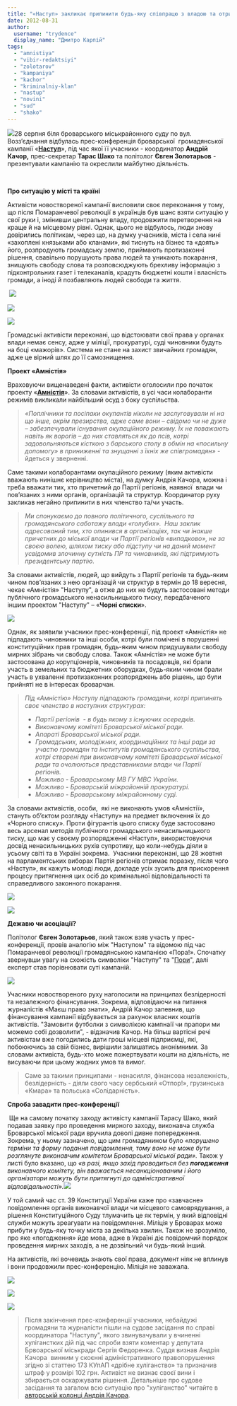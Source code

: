 ```yaml
---
title: "«Наступ» закликає припинити будь-яку співпрацю з владою та отримати громадську «Амністію»"
date: 2012-08-31
author: 
  username: "trydence"
  display_name: "Дмитро Карпій"
tags: 
  - "amnistiya"
  - "vibir-redaktsiyi"
  - "zolotarov"
  - "kampaniya"
  - "kachor"
  - "kriminalniy-klan"
  - "nastup"
  - "novini"
  - "sud"
  - "shako"
---
```


[![](https://mpz.brovary.org/wp-content/uploads/2012/08/Nastup_pres-konferentsiya_6.jpg)](https://mpz.brovary.org/wp-content/uploads/2012/08/Nastup_pres-konferentsiya_6.jpg)28 серпня біля броварського міськрайонного суду по вул. Возз’єднання відбулась прес-конференція броварської  громадянської кампанії «**[Наступ](http://www.nastup.info/)**», під час якої її учасники - координатор **Андрій Качор,** прес-секретар **Тарас Шако** та політолог **Євген Золотарьов** - презентували кампанію та окреслили майбутню діяльність.

 

**Про ситуацію у місті та країні**

Активісти новоствореної кампанії висловили своє переконання у тому, що після Помаранчевої революції в українців був шанс взяти ситуацію у свої руки і, змінивши центральну владу, продовжити перетворення на краще й на місцевому рівні. Однак, цього не відбулось, люди знову довірились політикам, через що, на думку учасників, міста і села нині «захоплені князьками або кланами», які тиснуть на бізнес та «доять» його, розпродують громадську землю, приймають протизаконні рішення, свавільно порушують права людей та уникають покарання, знищують свободу слова та розповсюджують брехливу інформацію з підконтрольних газет і телеканалів, крадуть бюджетні кошти і власність громади, а іноді й позбавляють людей свободи та життя.

 [![](https://mpz.brovary.org/wp-content/uploads/2012/08/Nastup_pres-konferentsiya_1.jpg)](https://mpz.brovary.org/wp-content/uploads/2012/08/Nastup_pres-konferentsiya_1.jpg)

[![](https://mpz.brovary.org/wp-content/uploads/2012/08/Nastup_pres-konferentsiya_2.jpg)](https://mpz.brovary.org/wp-content/uploads/2012/08/Nastup_pres-konferentsiya_2.jpg)

[![](https://mpz.brovary.org/wp-content/uploads/2012/08/Nastup_pres-konferentsiya_3.jpg)](https://mpz.brovary.org/wp-content/uploads/2012/08/Nastup_pres-konferentsiya_3.jpg)

Громадські активісти переконані, що відстоювати свої права у органах влади немає сенсу, адже у міліції, прокуратурі, суді чиновники будуть на боці «мажорів». Система не стане на захист звичайних громадян, адже це вірний шлях до її самознищення.

**Проект «Амністія»**

Враховуючи вищенаведені факти, активісти оголосили про початок проекту «**[Амністія](http://www.nastup.info/?p=92)**». За словами активістів, в усі часи колаборанти режимів викликали найбільший осуд з боку суспільства.

> _«Поплічники та посіпаки окупантів ніколи не заслуговували ні на що інше, окрім презирства, адже саме вони – свідомо чи не дуже – забезпечували існування окупаційного режиму. Їх не поважають навіть як ворогів – до них ставляться як до псів, котрі задовольняються кісткою з барського столу в обмін на «посильну допомогу» в приниженні та знущанні з їхніх же співгромадян»_ - йдеться у зверненні.

Саме такими колаборантами окупаційного режиму (яким активісти вважають нинішнє керівництво міста), на думку Андрія Качора, можна і треба вважати тих, хто причетний до Партії регіонів, наявної  влади чи пов’язаних з ними органів, організацій та структур. Координатор руху закликав негайно припинити в них членство та/чи участь.

> _Ми спонукаємо до повного політичного, суспільного та громадянського саботажу влади «голубих».  Наш заклик адресований тим, хто опинився в організаціях, так чи інакше причетних до міської влади чи Партії регіонів «випадково», не за своєю волею, шляхом тиску або підступу чи на даний момент усвідомив злочинну сутність ПР та чиновників, які підтримують президентську партію._

За словами активістів, людей, що вийдуть з Партії регіонів та будь-яким чином пов’язаних з нею організацій чи структур в термін до 18 вересня, чекає «Амністія» "Наступу", а отже до них не будуть застосовані методи публічного громадського ненасильницького тиску, передбаченого іншим проектом "Наступу" – «**Чорні списки**».

[![](https://mpz.brovary.org/wp-content/uploads/2012/08/Nastup_pres-konferentsiya_5.jpg)](https://mpz.brovary.org/wp-content/uploads/2012/08/Nastup_pres-konferentsiya_5.jpg)

Однак, як заявили учасники прес-конференції, під проект «Амністія» не підпадають чиновники та інші особи, котрі були помічені в порушенні конституційних прав громадян, будь-яким чином придушували свободу мирних зібрань чи свободу слова. Також «Амністія» не може бути застосована до корупціонерів, чиновників та посадовців, які брали участь в земельних та бюджетних оборудках, будь-яким чином брали участь в ухваленні протизаконних розпоряджень або рішень, що були прийняті не в інтересах броварчан.

> _Під «Амністію» Наступу підпадають громадяни, котрі припинять своє членство в наступних структурах:_
> 
> - _Партії регіонів  - в будь якому з існуючих осередків._
> - _Виконавчому комітеті Броварської міської ради._
> - _Апараті Броварської міської ради._
> - _Громадських, молодіжних, координаційних та інші ради за участю громадян та інститутів громадянського суспільства, котрі створені при виконавчому комітеті Броварської міської ради та очолюються представниками влади чи Партії регіонів._ 
> - _Можливо - Броварському МВ ГУ МВС України._
> - _Можливо - Броварській міжрайонній прокуратурі._
> - _Можливо - Броварському міжрайонному суді._

За словами активістів, особи,  які не виконають умов «Амністії», стануть об’єктом розгляду «Наступу» на предмет включення їх до «Чорного списку». Проти фігурантів цього списку буде застосовано весь арсенал методів публічного громадського ненасильницького тиску, що має у своєму розпорядженні «Наступ», використовуючи досвід ненасильницьких рухів супротиву, що коли-небудь діяли в усьому світі та в Україні зокрема.  Учасники переконані, що 28 жовтня на парламентських виборах Партія регіонів отримає поразку, після чого «Наступ», як кажуть молоді люди, докладе усіх зусиль для прискорення процесу притягнення цих осіб до кримінальної відповідальності та справедливого законного покарання.

[![](https://mpz.brovary.org/wp-content/uploads/2012/08/Nastup_pres-konferentsiya_7.jpg)](https://mpz.brovary.org/wp-content/uploads/2012/08/Nastup_pres-konferentsiya_7.jpg)

[![](https://mpz.brovary.org/wp-content/uploads/2012/08/Nastup_pres-konferentsiya_8.jpg)](https://mpz.brovary.org/wp-content/uploads/2012/08/Nastup_pres-konferentsiya_8.jpg)

**Дежавю чи асоціації?**

Політолог **Євген Золотарьов**, який також взяв участь у прес-конференції, провів аналогію між "Наступом" та відомою під час Помаранчевої революції громадянською кампанією «Пора!». Спочатку звернувши увагу на схожість символіки "Наступу" та "[Пори](http://uk.wikipedia.org/wiki/%D0%9F%D0%BE%D1%80%D0%B0)", далі експерт став порівнювати суті кампаній.

[![](https://mpz.brovary.org/wp-content/uploads/2012/08/Nastup_pres-konferentsiya_4.jpg)](https://mpz.brovary.org/wp-content/uploads/2012/08/Nastup_pres-konferentsiya_4.jpg)

Учасники новоствореного руху наголосили на принципах безлідерності та незалежного фінансування. Зокрема, відповідаючи на питання журналістів «Маєш право знати», Андрій Качор запевнив, що фінансування кампанії відбувається за рахунок власних коштів активістів. "Замовити футболки з символікою кампнаії чи прапори ми можемо собі дозволити", - відзначив Качор. На більш вартісні речі активістам вже погодились дати гроші місцеві підприємці, які, побоюючись за свій бізнес, вирішили залишатись анонімними. За словами активіста, будь-хто може пожертвувати кошти на діяльність, не висуваючи при цьому жодних умов та вимог.

> Саме за такими принципами - ненасилля, фінансова незалежність, безлідерність - діяли свого часу сербський «Отпор!», грузинська «Кмара» та польська «Солідарність».

**Спроба завадити прес-конференції**

 Ще на самому початку заходу активісту кампанії Тарасу Шако, який подавав заявку про проведення мирного заходу, виконавча служба Броварської міської ради вручила доволі дивне попередження. Зокрема, у ньому зазначено, що цим громадянином було _«порушено терміни та форму подання повідомлення, тому воно не може бути розглянуте виконавчим комітетом Броварської міської ради»._ Також у листі було вказано, що _«в разі, якщо захід проводиться без **погодження** виконавчого комітету, він вважається несанкціонованим і його організатори можуть бути притягнуті до адміністративної відповідальності».[![](https://mpz.brovary.org/wp-content/uploads/2012/08/DSC00360_obriz_pidkr.jpg)](https://mpz.brovary.org/wp-content/uploads/2012/08/DSC00360_obriz_pidkr.jpg)_

У той самий час ст. 39 Конституції України каже про «завчасне» повідомлення органів виконавчої влади чи місцевого самоврядування, а рішення Конституційного Суду тлумачить це як термін, у який відповідні служби можуть зреагувати на повідомлення. Міліція у Броварах може прибути у будь-яку точку міста за декілька хвилин. Також не зрозуміло, про яке «погодження» йде мова, адже в Україні діє повідомчий порядок проведення мирних заходів, а не дозвільний чи будь-який інший.

На активістів, які вочевидь знають свої права, документ ніяк не вплинув і вони продовжили прес-конференцію. Міліція не заважала.

[![](https://mpz.brovary.org/wp-content/uploads/2012/08/Nastup_pres-konferentsiya_9.jpg)](https://mpz.brovary.org/wp-content/uploads/2012/08/Nastup_pres-konferentsiya_9.jpg)

[![](https://mpz.brovary.org/wp-content/uploads/2012/08/Nastup_pres-konferentsiya_10.jpg)](https://mpz.brovary.org/wp-content/uploads/2012/08/Nastup_pres-konferentsiya_10.jpg)

[![](https://mpz.brovary.org/wp-content/uploads/2012/08/Nastup_pres-konferentsiya_11.jpg)](https://mpz.brovary.org/wp-content/uploads/2012/08/Nastup_pres-konferentsiya_11.jpg)

> Після закінчення прес-конференції учасники, небайдужі громадяни та журналісти пішли на судове засідання по справі координатора "Наступу", якого звинувачували у вчиненні хуліганстких дій під час спроби взяти коментар у депутата Брвоарської міськради Сергія Федоренка. Суддя визнав Андрія Качора  винним у скоєнні адміністративного правопорушення згідно зі статтею 173 КУпАП «дрібне хуліганство» та призначив штраф у розмірі 102 грн. Активіст не визнає своєї вини і збирається оскаржувати рішення. Детальніше про судове засідання та загалом всю ситуацію про "хуліганство" читайте в [авторській колонці Андрія Качора](https://mpz.brovary.org/koordinatora-nastupu-viznali-vinnim-u-huliganstvi-za-komentar-telekanalu-tvi-pro-masazhista-azarova-foto-video/).
